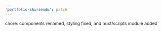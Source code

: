 ```yaml
---
'portfolio-shirsendu': patch
---
```


chore: components renamed, styling fixed, and nuxt/scripts module added
